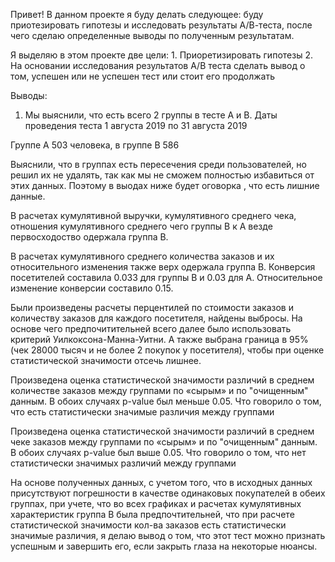 Привет! В данном проекте я буду делать следующее: буду приотезировать гипотезы и исследовать результаты А/В-теста, после чего сделаю определенные выводы по полученным результатам.

Я выделяю в этом проекте две цели: 1. Приоретизировать гипотезы 2. На основании исследования результатов А/В теста сделать вывод о том, успешен или не успешен тест или стоит его продолжать

Выводы:
1. Мы выяснили, что есть всего 2 группы в тесте А и В.
Даты проведения теста 1 августа 2019 по 31 августа 2019

Группе А 503 человека, в группе В 586

Выяснили, что в группах есть пересечения среди пользователей, но решил их не удалять, так как мы не сможем полностью избавиться от этих данных. Поэтому в выодах ниже будет оговорка , что есть лишние данные.

В расчетах кумулятивной выручки, кумулятивного среднего чека, отношения кумулятивного среднего чего группы В к А везде первосходоство одержала группа В.

В расчетах кумулятивного среднего количества заказов и их относительного изменения также верх одержала группа В. Конверсия посетителей составила 0.033 для группы В и 0.03 для А. Относительное изменение конверсии составило 0.15.

Были произведены расчеты перцентилей по стоимости заказов и количеству заказов для каждого посетителя, найдены выбросы. На основе чего предпочитительней всего далее было использовать критерий Уилкоксона-Манна-Уитни. А также выбрана граница в 95% (чек 28000 тысяч и не более 2 покупок у посетителя), чтобы при оценке статистической значимости отсечь лишнее.

Произведена оценка статистической значимости различий в среднем количестве заказов между группами по «сырым» и по "очищенным" данным. В обоих случаях p-value был меньше 0.05. Что говорило о том, что есть статистически значимые различия между группами

Произведена оценка статистической значимости различий в среднем чеке заказов между группами по «сырым» и по "очищенным" данным. В обоих случаях p-value был выше 0.05. Что говорило о том, что нет статистически значимых различий между группами

На основе полученных данных, с учетом того, что в исходных данных присутствуют погрешности в качестве одинаковых покупателей в обеих группах, при учете, что во всех графиках и расчетах кумулятивных характеристик группа В была предпочтительней, что при расчете статистической значимости кол-ва заказов есть статистически значимые различия, я делаю вывод о том, что этот тест можно признать успешным и завершить его, если закрыть глаза на некоторые нюансы.
